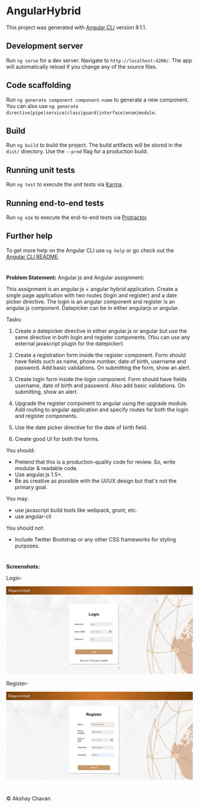 # AngularHybrid

This project was generated with [Angular CLI](https://github.com/angular/angular-cli) version 9.1.1.

## Development server

Run `ng serve` for a dev server. Navigate to `http://localhost:4200/`. The app will automatically reload if you change any of the source files.

## Code scaffolding

Run `ng generate component component-name` to generate a new component. You can also use `ng generate directive|pipe|service|class|guard|interface|enum|module`.

## Build

Run `ng build` to build the project. The build artifacts will be stored in the `dist/` directory. Use the `--prod` flag for a production build.

## Running unit tests

Run `ng test` to execute the unit tests via [Karma](https://karma-runner.github.io).

## Running end-to-end tests

Run `ng e2e` to execute the end-to-end tests via [Protractor](http://www.protractortest.org/).

## Further help

To get more help on the Angular CLI use `ng help` or go check out the [Angular CLI README](https://github.com/angular/angular-cli/blob/master/README.md).


#
**Problem Statement:** 
Angular.js and Angular assignment: 

This assignment is an angular.js + angular hybrid application. 
Create a single page application with two routes (login and register) and a date picker directive. The login is an angular component and register 
is an angular.js component. Datepicker can be in either angularjs or angular.

Tasks:
1. Create a datepicker directive in either angular.js or angular but use the same directive in both login and register components.
(You can use any external javascript plugin for the datepicker)

2. Create a registration form inside the register component. Form should have fields such as name, phone number, date of 
birth, username and password. Add basic validations. On submitting the form, show an alert.

3. Create login form inside the login component. Form should have fields username, date of birth and password. Also add basic validations. 
On submitting, show an alert.

4. Upgrade the register component to angular using the upgrade module. Add routing to angular application and specify 
routes for both the login and register components.

5. Use the date picker directive for the date of birth field.

6. Create good UI for both the forms. 

You should:
  - Pretend that this is a production-quality code for review. So, write modular & readable code.
  - Use angular.js 1.5+.
  - Be as creative as possible with the UI/UX design but that's not the primary goal.

You may:
  - use javascript build tools like webpack, grunt, etc.
  - use angular-cli

You should not:
  - Include Twitter Bootstrap or any other CSS frameworks for styling purposes.

#
**Screenshots:**

Login-

![enter image description here](https://raw.githubusercontent.com/AkshayChavan7/Diligence-Value-Angular-Hybrid/master/screenshots/Login.JPG)

Register-

![enter image description here](https://raw.githubusercontent.com/AkshayChavan7/Diligence-Value-Angular-Hybrid/master/screenshots/Register.JPG)

#
&copy; Akshay Chavan
